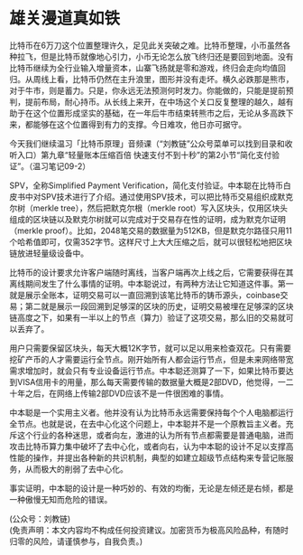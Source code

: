 # 雄关漫道真如铁

比特币在6万刀这个位置整理许久，足见此关突破之难。比特币整理，小币虽然各种拉飞，但是比特币就像地心引力，小币无论怎么放飞终归还是要回到地面。没有比特币继续为全行业输入增量资本，山寨飞扬就是零和游戏，终归会走向均值回归。从周线上看，比特币仍然在主升浪里，图形并没有走坏。横久必跌那是熊市，对于牛市，则是蓄力。只是，你永远无法预测何时发力。你能做的，只能是提前预判，提前布局，耐心持币。从长线上来开，在中场这个关口反复整理的越久，越有助于在这个位置形成坚实的基础，在一年后牛市结束转熊市之后，无论从多高跌下来，都能够在这个位置得到有力的支撑。今日难攻，他日亦可据守。

今天我们继续温习「比特币原理」音频课（“刘教链”公众号菜单可以找到目录和收听入口）第九章“轻量账本压缩百倍 快速支付不到十秒”的第2小节“简化支付验证”。（温习笔记09-2）

SPV，全称Simplified Payment Verification，简化支付验证。中本聪在比特币白皮书中对SPV技术进行了介绍。通过使用SPV技术，可以把比特币交易组织成默克尔树（merkle tree），然后把默克尔根（merkle root）写入区块头，仅用区块头组成的区块链以及默克尔树就可以完成对于交易存在性的证明，成为默克尔证明（merkle proof）。比如，2048笔交易的数据量为512KB，但是默克尔路径只用11个哈希值即可，仅需352字节。这样尺寸上大大压缩之后，就可以很轻松地把区块链放进轻量级设备中。

比特币的设计要求允许客户端随时离线，当客户端再次上线之后，它需要获得在其离线期间发生了什么事情的证明。中本聪说过，有两种方法让它知道这件事。第一就是展示全账本，证明交易可以一直回溯到该笔比特币的铸币源头，coinbase交易；第二就是展示一段回溯到足够深的区块的历史，证明交易被埋在足够深的区块链高度之下，如果有一半以上的节点（算力）验证了这项交易，那么旧的交易就可以丢弃了。

用户只需要保留区块头，每天大概12K字节，就可以足以用来检查双花。只有需要挖矿产币的人才需要运行全节点。刚开始所有人都会运行节点，但是未来网络带宽需求增加时，就会只有专业设备运行节点。中本聪还测算了一下，如果比特币要达到VISA信用卡的用量，那么每天需要传输的数据量大概是2部DVD，他觉得，一二十年之后，在网络上传输2部DVD应该不是一件很困难的事情。

中本聪是一个实用主义者。他并没有认为比特币永远需要保持每个个人电脑都运行全节点。也就是说，在去中心化这个问题上，中本聪并不是一个原教旨主义者。充斥这个行业的各种迷思，或者向左，激进的认为所有节点都需要是普通电脑，进而攻击比特币算力集中破坏了去中心化，或者向右，认为中本聪的设计不足以支撑高性能的操作，并提出各种新的共识机制，典型的如建立超级节点结构来专营记账服务，从而极大的削弱了去中心化。

事实证明，中本聪的设计是一种巧妙的、有效的均衡，无论是左倾还是右倾，都是一种傲慢无知而危险的错误。

(公众号：刘教链) \
(免责声明：本文内容均不构成任何投资建议。加密货币为极高风险品种，有随时归零的风险，请谨慎参与，自我负责。)
